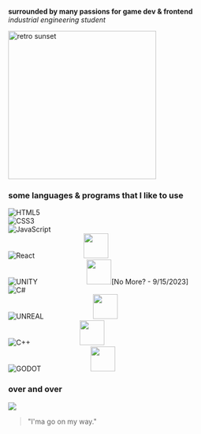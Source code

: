 **surrounded by many passions for game dev & frontend** <br>
_industrial engineering student_

<!-- ![](https://media.giphy.com/media/eZPDf6AL3RpBa6Lhyq/giphy.gif) -->
<img src = "https://media.giphy.com/media/eZPDf6AL3RpBa6Lhyq/giphy.gif" alt="retro sunset" width="300">

### some languages & programs that I like to use

![HTML5](https://img.shields.io/badge/html5-%23E34F26.svg?style=for-the-badge&logo=html5&logoColor=white)<br>
![CSS3](https://img.shields.io/badge/css3-%231572B6.svg?style=for-the-badge&logo=css3&logoColor=white)<br>
![JavaScript](https://img.shields.io/badge/javascript-%23323330.svg?style=for-the-badge&logo=javascript&logoColor=%23F7DF1E)<br>
![React](https://img.shields.io/badge/react-%2320232a.svg?style=for-the-badge&logo=react&logoColor=%2361DAFB) <img src="https://pbs.twimg.com/media/F5W11AUXEAA98Vd?format=png&name=240x240" width="50px" style="margin-left: 96px"/><br>
![UNITY](https://img.shields.io/badge/Unity-%2320232a.svg?style=for-the-badge&logo=unity&logoColor=white) <img src="https://pbs.twimg.com/media/F5W11AUXEAA98Vd?format=png&name=240x240" width="50px" style="margin-left: 96px"/>[No More? - 9/15/2023] <br>
![C#](https://img.shields.io/badge/c%23-%23239120.svg?style=for-the-badge&logo=c-sharp&logoColor=white)<br>
![UNREAL](https://img.shields.io/badge/unreal-%2320232a.svg?style=for-the-badge&logo=unreal-engine&logoColor=white) <img src="https://pbs.twimg.com/media/F5W11AUXEAA98Vd?format=png&name=240x240" width="50px" style="margin-left: 96px"/><br>
![C++](https://img.shields.io/badge/c++-%2300599C.svg?style=for-the-badge&logo=c%2B%2B&logoColor=white) <img src="https://pbs.twimg.com/media/F5W11AUXEAA98Vd?format=png&name=240x240" width="50px" style="padding-left: 96px"/><br>
![GODOT](https://img.shields.io/badge/godot-3582bb.svg?style=for-the-badge&logo=godot-engine&logoColor=white) <img src="https://pbs.twimg.com/media/F5W11AUXEAA98Vd?format=png&name=240x240" width="50px" style="margin-left: 96px"/><br>

### over and over

<!-- ![](https://github-readme-stats.vercel.app/api?username=anilbeter&theme=synthwave&hide_border=false&include_all_commits=true&count_private=true)<br/> -->

![](https://github-readme-streak-stats.herokuapp.com/?user=anilbeter&theme=synthwave&hide_border=false)<br/>

<!-- ![](https://github-readme-stats.vercel.app/api/top-langs/?username=anilbeter&theme=synthwave&hide_border=false&include_all_commits=true&count_private=true&layout=compact) -->

<!-- Proudly created with GPRM ( https://gprm.itsvg.in ) -->

> "I'ma go on my way."
